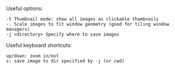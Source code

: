 Useful options:

	-t Thumbnail mode: show all images as clickable thumbnails
	-. Scale images to fit window geometry (good for tiling window managers)
	-j <directory> Specify where to save images

Useful keyboard shortcuts:

	up/down: zoom in/out
	s: save image to dir specified by -j (or cwd)
